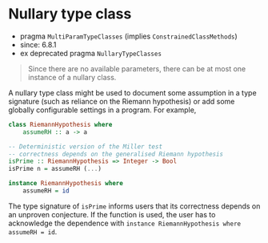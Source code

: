 # Nullary type class

- pragma `MultiParamTypeClasses` (implies `ConstrainedClassMethods`)
- since: 6.8.1
- ex deprecated pragma `NullaryTypeClasses`

> Since there are no available parameters, there can be at most one instance of a nullary class.

A nullary type class might be used to document some assumption in a type signature (such as reliance on the Riemann hypothesis) or add some globally configurable settings in a program. For example,

```hs
class RiemannHypothesis where
    assumeRH :: a -> a

-- Deterministic version of the Miller test
-- correctness depends on the generalised Riemann hypothesis
isPrime :: RiemannHypothesis => Integer -> Bool
isPrime n = assumeRH (...)

instance RiemannHypothesis where
    assumeRH = id
```

The type signature of `isPrime` informs users that its correctness depends on an unproven conjecture. If the function is used, the user has to acknowledge the dependence with `instance RiemannHypothesis where assumeRH = id`.
